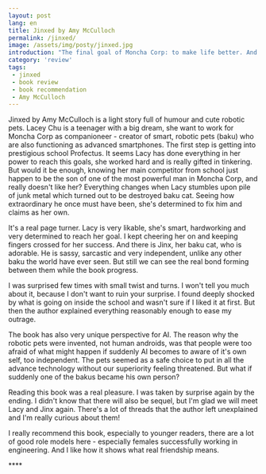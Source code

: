 ```yaml
---
layout: post
lang: en
title: Jinxed by Amy McCulloch
permalink: /jinxed/
image: /assets/img/posty/jinxed.jpg
introduction: "The final goal of Moncha Corp: to make life better. And to make people happier"
category: 'review'
tags:
 - jinxed
 - book review
 - book recommendation
 - Amy McCulloch
---
```

Jinxed by Amy McCulloch is a light story full of humour and cute robotic pets. Lacey Chu is a teenager with a big dream, she want to work for Moncha Corp as companioneer - creator of smart, robotic pets (baku) who are also functioning as advanced smartphones. The first step is getting into prestigious school Profectus. It seems Lacy has done everything in her power to reach this goals, she worked hard and is really gifted in tinkering. But would it be enough, knowing her main competitor from school just happen to be the son of one of the most powerful man in Moncha Corp, and really doesn't like her? Everything changes when Lacy stumbles upon pile of junk metal which turned out to be destroyed baku cat. Seeing how extraordinary he once must have been, she's determined to fix him and claims as her own.

It's a real page turner. Lacy is very likable, she's smart, hardworking and very determined to reach her goal. I kept cheering her on and keeping fingers crossed for her success. And there is Jinx, her baku cat, who is adorable. He is sassy, sarcastic and very independent, unlike any other baku the world have ever seen. But still we can see the real bond forming between them while the book progress.

I was surprised few times with small twist and turns. I won't tell you much about it, because I don't want to ruin your surprise. I found deeply shocked by what is going on inside the school and wasn't sure if I liked it at first. But then the author explained everything reasonably enough to ease my outrage.

The book has also very unique perspective for AI. The reason why the robotic pets were invented, not human androids, was that people were too afraid of what might happen if suddenly AI becomes to aware of it's own self, too independent. The pets seemed as a safe choice to put in all the advance technology without our superiority feeling threatened. But what if suddenly one of the bakus became his own person?

Reading this book was a real pleasure. I was taken by surprise again by the ending. I didn't know that there will also be sequel, but I'm glad we will meet Lacy and Jinx again. There's a lot of threads that the author left unexplained and I'm really curious about them!

I really recommend this book, especially to younger readers, there are a lot of good role models here - especially females successfully working in engineering. And I like how it shows what real friendship means.

 \*\*\*\*
